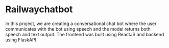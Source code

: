 # Railwaychatbot
In this project, we are creating a conversational chat bot where the user communicates with the bot using speech and the model returns both speech and text output. The frontend was built using ReactJS and backend using FlaskAPI.
